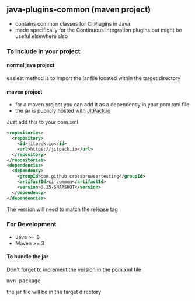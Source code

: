 ## java-plugins-common (maven project)
- contains common classes for CI Plugins in Java
- made specifically for the Continuous Integration plugins but might be useful elsewhere also

### To include in your project
#### normal java project
easiest method is to import the jar file located within the target directory
#### maven project
- for a maven project you can add it as a dependency in your pom.xml file
- the jar is publicly hosted with [JitPack.io](https://jitpack.io#crossbrowsertesting/ci-common)

Just add this to your pom.xml
```xml	
<repositories>
  <repository>
    <id>jitpack.io</id>
    <url>https://jitpack.io</url>
  </repository>
</repositories>
<dependencies>
  <dependency>
    <groupId>com.github.crossbrowsertesting</groupId>
    <artifactId>ci-common</artifactId>
    <version>0.25-SNAPSHOT</version>
  </dependency>
</dependencies>
```
The version will need to match the release tag

### For Development
- Java >= 8
- Maven >= 3

#### To bundle the jar
Don't forget to increment the version in the pom.xml file
<pre>
mvn package
</pre>
the jar file will be in the target directory

